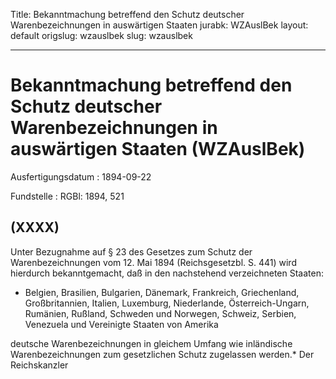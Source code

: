 Title: Bekanntmachung betreffend den Schutz deutscher Warenbezeichnungen in auswärtigen
  Staaten
jurabk: WZAuslBek
layout: default
origslug: wzauslbek
slug: wzauslbek

---

# Bekanntmachung betreffend den Schutz deutscher Warenbezeichnungen in auswärtigen Staaten (WZAuslBek)

Ausfertigungsdatum
:   1894-09-22

Fundstelle
:   RGBl: 1894, 521



## (XXXX)

Unter Bezugnahme auf § 23 des Gesetzes zum Schutz der
Warenbezeichnungen vom 12. Mai 1894 (Reichsgesetzbl. S. 441) wird
hierdurch bekanntgemacht, daß in den nachstehend verzeichneten
Staaten:

*   Belgien, Brasilien, Bulgarien, Dänemark, Frankreich, Griechenland,
    Großbritannien, Italien, Luxemburg, Niederlande, Österreich-Ungarn,
    Rumänien, Rußland, Schweden und Norwegen, Schweiz, Serbien, Venezuela
    und Vereinigte Staaten von Amerika



deutsche Warenbezeichnungen in gleichem Umfang wie inländische
Warenbezeichnungen zum gesetzlichen Schutz zugelassen werden.\*
Der Reichskanzler

